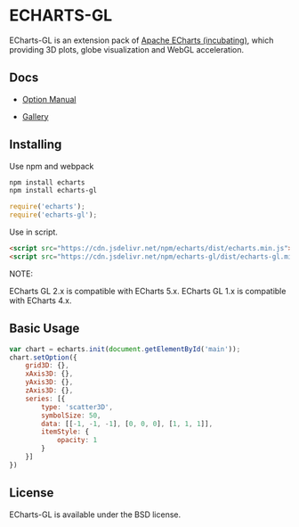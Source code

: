 # ECHARTS-GL

ECharts-GL is an extension pack of [Apache ECharts (incubating)](http://echarts.apache.org/), which providing 3D plots, globe visualization and WebGL acceleration.


## Docs

+ [Option Manual](https://echarts.apache.org/zh/option-gl.html)

+ [Gallery](http://gallery.echartsjs.com/explore.html#tags=echarts-gl)

## Installing

Use npm and webpack

```bash
npm install echarts
npm install echarts-gl
```

```js
require('echarts');
require('echarts-gl');
```

Use in script.
```html
<script src="https://cdn.jsdelivr.net/npm/echarts/dist/echarts.min.js"></script>
<script src="https://cdn.jsdelivr.net/npm/echarts-gl/dist/echarts-gl.min.js"></script>
```

NOTE:

ECharts GL 2.x is compatible with ECharts 5.x.
ECharts GL 1.x is compatible with ECharts 4.x.

## Basic Usage

```js
var chart = echarts.init(document.getElementById('main'));
chart.setOption({
    grid3D: {},
    xAxis3D: {},
    yAxis3D: {},
    zAxis3D: {},
    series: [{
        type: 'scatter3D',
        symbolSize: 50,
        data: [[-1, -1, -1], [0, 0, 0], [1, 1, 1]],
        itemStyle: {
            opacity: 1
        }
    }]
})
```

## License

ECharts-GL is available under the BSD license.

